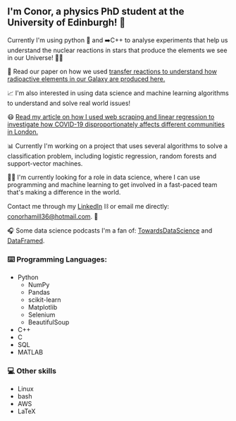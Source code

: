 ## I'm Conor, a physics PhD student at the University of Edinburgh! 👋

Currently I'm using python 🐍 and ➡️C++ to analyse experiments that help us understand the nuclear reactions in stars that produce the elements we see in our Universe! 🌟🔭

📜 Read our paper on how we used [transfer reactions to understand how radioactive elements in our Galaxy are produced here.](https://link.springer.com/article/10.1140/epja/s10050-020-00052-9)

📈 I'm also interested in using data science and machine learning algorithms to understand and solve real world issues!

😷 [Read my article on how I used web scraping and linear regression to investigate how COVID-19 disproportionately affects different communities in London.](https://medium.com/swlh/all-in-this-together-trends-in-covid-19-fatality-across-london-boroughs-from-machine-learning-e481c99d5cf0) 

📊 Currently I'm working on a project that uses several algorithms to solve a classification problem, including logistic regression, random forests and support-vector machines. 

👨‍🔬 I'm currently looking for a role in data science, where I can use programming and machine learning to get involved in a fast-paced team that's making a difference in the world. 

Contact me through my [LinkedIn](https://www.linkedin.com/in/conor-hamill-53961419a/) ⛓️ or email me directly: conorhamill36@hotmail.com. 📧

🎧 Some data science podcasts I'm a fan of: [TowardsDataScience](https://towardsdatascience.com/podcast/home) and [DataFramed](https://www.datacamp.com/community/podcast). 

### ⌨️ Programming Languages:
- Python
  - NumPy
  - Pandas
  - scikit-learn
  - Matplotlib
  - Selenium
  - BeautifulSoup
- C++
- C
- SQL
- MATLAB

### 💻 Other skills
- Linux
- bash
- AWS
- LaTeX
  

<!--
**conorhamill36/conorhamill36** is a ✨ _special_ ✨ repository because its `README.md` (this file) appears on your GitHub profile.

Here are some ideas to get you started:

- 🔭 I’m currently working on ...
- 🌱 I’m currently learning ...
- 👯 I’m looking to collaborate on ...
- 🤔 I’m looking for help with ...
- 💬 Ask me about ...
- 📫 How to reach me: ...
- 😄 Pronouns: ...
- ⚡ Fun fact: ...
-->
